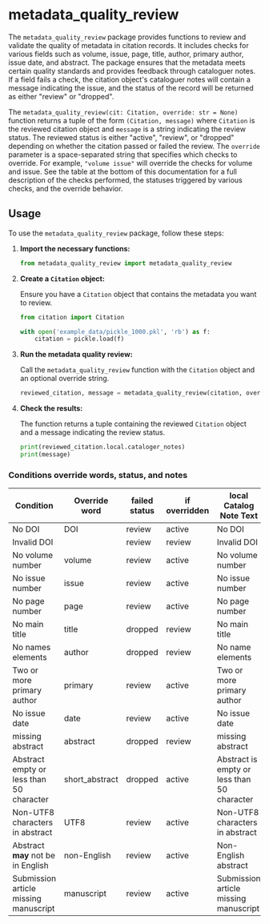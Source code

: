 # metadata_quality_review

The `metadata_quality_review` package provides functions to review and validate the quality of metadata in citation records. It includes checks for various fields such as volume, issue, page, title, author, primary author, issue date, and abstract. The package ensures that the metadata meets certain quality standards and provides feedback through cataloguer notes. If a field fails a check, the citation object's cataloguer notes will contain a message indicating the issue, and the status of the record will be returned as either "review" or "dropped". 

The `metadata_quality_review(cit: Citation, override: str = None)` function returns a tuple of the form `(Citation, message)` where `Citation` is the reviewed citation object and `message` is a string indicating the review status. The reviewed status is either "active", "review", or "dropped" depending on whether the citation passed or failed the review. The `override` parameter is a space-separated string that specifies which checks to override. For example, `"volume issue"` will override the checks for volume and issue. See the table at the bottom of this documentation for a full description of the checks performed, the statuses triggered by various checks, and the override behavior.

## Usage

To use the `metadata_quality_review` package, follow these steps:

1. **Import the necessary functions:**

    ```python
    from metadata_quality_review import metadata_quality_review
    ```

2. **Create a `Citation` object:**

    Ensure you have a `Citation` object that contains the metadata you want to review.

    ```python
    from citation import Citation
   
    with open('example_data/pickle_1000.pkl', 'rb') as f:
        citation = pickle.load(f)
    ```

3. **Run the metadata quality review:**

   Call the `metadata_quality_review` function with the `Citation` object and an optional override string.

    ```python
    reviewed_citation, message = metadata_quality_review(citation, override="volume issue")
    ```

4. **Check the results:**

    The function returns a tuple containing the reviewed `Citation` object and a message indicating the review status.

    ```python
    print(reviewed_citation.local.cataloger_notes)
    print(message)
    ```

### Conditions override words, status, and notes

| Condition                                | Override word  | failed status | if overridden | local Catalog Note Text                     |
|------------------------------------------|----------------|---------------|---------------|---------------------------------------------|
| No DOI                                   | DOI            | review        | active        | No DOI                                      |
| Invalid DOI                              |                | review        | review        | Invalid DOI                                 | 
| No volume number                         | volume         | review        | active        | No volume number                            |
| No issue number                          | issue          | review        | active        | No issue number                             |
| No page number                           | page           | review        | active        | No page number                              |
| No main title                            | title          | dropped       | review        | No main title                               |
| No names elements                        | author         | dropped       | review        | No name elements                            |
| Two or more primary author               | primary        | review        | active        | Two or more primary author                  |
| No issue date                            | date           | review        | active        | No issue date                               |
| missing abstract                         | abstract       | dropped       | review        | missing abstract                            |
| Abstract empty or less than 50 character | short_abstract | dropped       | active        | Abstract is empty or less than 50 character |
| Non-UTF8 characters in abstract          | UTF8           | review        | active        | Non-UTF8 characters in abstract             |
| Abstract **may** not be in English       | non-English    | review        | active        | Non-English abstract                        |
| Submission article missing manuscript    | manuscript     | review        | active        | Submission article missing manuscript       |
